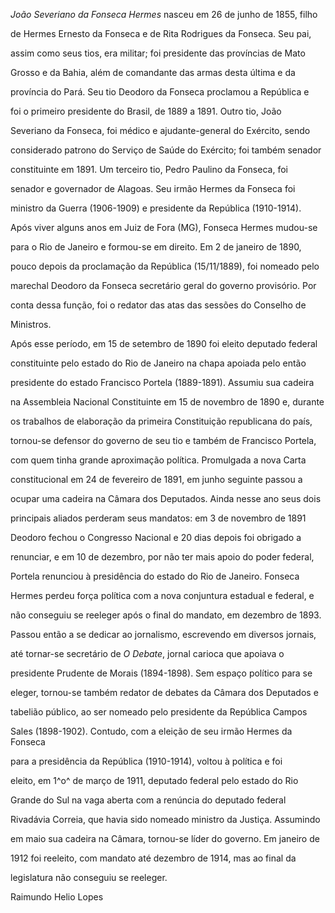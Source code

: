 

*João Severiano da Fonseca Hermes* nasceu em 26 de junho de 1855, filho

de Hermes Ernesto da Fonseca e de Rita Rodrigues da Fonseca. Seu pai,

assim como seus tios, era militar; foi presidente das províncias de Mato

Grosso e da Bahia, além de comandante das armas desta última e da

província do Pará. Seu tio Deodoro da Fonseca proclamou a República e

foi o primeiro presidente do Brasil, de 1889 a 1891. Outro tio, João

Severiano da Fonseca, foi médico e ajudante-general do Exército, sendo

considerado patrono do Serviço de Saúde do Exército; foi também senador

constituinte em 1891. Um terceiro tio, Pedro Paulino da Fonseca, foi

senador e governador de Alagoas. Seu irmão Hermes da Fonseca foi

ministro da Guerra (1906-1909) e presidente da República (1910-1914).



Após viver alguns anos em Juiz de Fora (MG), Fonseca Hermes mudou-se

para o Rio de Janeiro e formou-se em direito. Em 2 de janeiro de 1890,

pouco depois da proclamação da República (15/11/1889), foi nomeado pelo

marechal Deodoro da Fonseca secretário geral do governo provisório. Por

conta dessa função, foi o redator das atas das sessões do Conselho de

Ministros.



Após esse período, em 15 de setembro de 1890 foi eleito deputado federal

constituinte pelo estado do Rio de Janeiro na chapa apoiada pelo então

presidente do estado Francisco Portela (1889-1891). Assumiu sua cadeira

na Assembleia Nacional Constituinte em 15 de novembro de 1890 e, durante

os trabalhos de elaboração da primeira Constituição republicana do país,

tornou-se defensor do governo de seu tio e também de Francisco Portela,

com quem tinha grande aproximação política. Promulgada a nova Carta

constitucional em 24 de fevereiro de 1891, em junho seguinte passou a

ocupar uma cadeira na Câmara dos Deputados. Ainda nesse ano seus dois

principais aliados perderam seus mandatos: em 3 de novembro de 1891

Deodoro fechou o Congresso Nacional e 20 dias depois foi obrigado a

renunciar, e em 10 de dezembro, por não ter mais apoio do poder federal,

Portela renunciou à presidência do estado do Rio de Janeiro. Fonseca

Hermes perdeu força política com a nova conjuntura estadual e federal, e

não conseguiu se reeleger após o final do mandato, em dezembro de 1893.



Passou então a se dedicar ao jornalismo, escrevendo em diversos jornais,

até tornar-se secretário de *O Debate*, jornal carioca que apoiava o

presidente Prudente de Morais (1894-1898). Sem espaço político para se

eleger, tornou-se também redator de debates da Câmara dos Deputados e

tabelião público, ao ser nomeado pelo presidente da República Campos

Sales (1898-1902). Contudo, com a eleição de seu irmão Hermes da Fonseca

para a presidência da República (1910-1914), voltou à política e foi

eleito, em 1^o^ de março de 1911, deputado federal pelo estado do Rio

Grande do Sul na vaga aberta com a renúncia do deputado federal

Rivadávia Correia, que havia sido nomeado ministro da Justiça. Assumindo

em maio sua cadeira na Câmara, tornou-se líder do governo. Em janeiro de

1912 foi reeleito, com mandato até dezembro de 1914, mas ao final da

legislatura não conseguiu se reeleger.



Raimundo Helio Lopes



